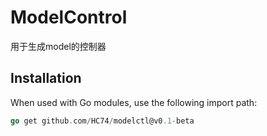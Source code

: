 # ModelControl
用于生成model的控制器
## Installation

When used with Go modules, use the following import path:
```go
go get github.com/HC74/modelctl@v0.1-beta
```
